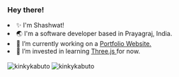 <h3> Hey there! </h3>
  <li> ✨ I'm Shashwat!
  <li> 🌏 I'm a software developer based in Prayagraj, India. </li>
  <li> 🔭 I’m currently working on a <a href="https://shashwt.me/"> Portfolio Website.</a> </li>
  <li> 🌱 I’m invested in learning <a href="https://threejs.org/"> Three.js </a> for now. </li>
</ul>
</br>
<img src="https://github-readme-stats.vercel.app/api?username=shashwtt&show_icons=true&locale=en&theme=tokyonight" alt="kinkykabuto" />
<img src="https://github-readme-streak-stats.herokuapp.com/?user=shashwtt&theme=tokyonight" alt="kinkykabuto" />

